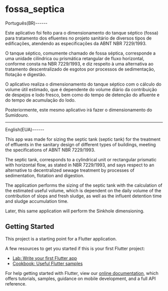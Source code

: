 # fossa_septica



Português(BR)------

Este aplicativo foi feito para o dimensionamento do tanque séptico (fossa) 
para tratamento dos efluentes no projeto sanitário de diversos tipos de edificações,
atendendo as especificações da ABNT NBR 7229/1993.

O tanque séptico, comumente chamado de fossa séptica, corresponde a uma unidade cilíndrica 
ou prismática retangular de fluxo horizontal, conforme consta na NBR 7229/1993, e diz 
respeito à uma alternativa ao tratamento descentralizado de esgotos por processos de 
sedimentação, flotação e digestão.

O aplicativo realiza o dimensionamento do tanque séptico com o cálculo do volume útil estimado, 
que é dependente do volume diário da contribuição de despejos e lodo fresco, bem como do 
tempo de detenção do afluente e do tempo de acumulação do lodo.

Posteriormente, este mesmo aplicativo irá fazer o dimensionamento do Sumidouro.


--------------------------------------------------------------------------------------------------



English(EUA)------

This app was made for sizing the septic tank (septic tank) for the treatment of effluents
in the sanitary design of different types of buildings, meeting the specifications of 
ABNT NBR 7229/1993.

The septic tank, corresponds to a cylindrical unit or rectangular prismatic with horizontal 
flow, as stated in NBR 7229/1993, and says respect to an alternative to decentralized sewage 
treatment by processes of sedimentation, flotation and digestion.

The application performs the sizing of the septic tank with the calculation of the 
estimated useful volume, which is dependent on the daily volume of the contribution 
of slops and fresh sludge, as well as the influent detention time and sludge accumulation 
time.

Later, this same application will perform the Sinkhole dimensioning.


## Getting Started

This project is a starting point for a Flutter application.

A few resources to get you started if this is your first Flutter project:

- [Lab: Write your first Flutter app](https://flutter.dev/docs/get-started/codelab)
- [Cookbook: Useful Flutter samples](https://flutter.dev/docs/cookbook)

For help getting started with Flutter, view our
[online documentation](https://flutter.dev/docs), which offers tutorials,
samples, guidance on mobile development, and a full API reference.
